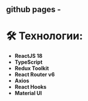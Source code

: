 ## github pages - 

# 🛠 Технологии:

- **ReactJS 18**
- **TypeScript**
- **Redux Toolkit** 
- **React Router v6**
- **Axios**
- **React Hooks**
- **Material UI** 
